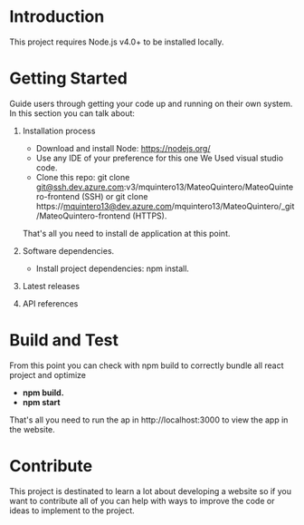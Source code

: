# Introduction 
This project requires Node.js v4.0+ to be installed locally.

# Getting Started
Guide users through getting your code up and running on their own system. In this section you can talk about:
1.	Installation process
	- Download and install Node: https://nodejs.org/
	- Use any IDE of your preference for this one We Used visual studio code.
	- Clone this repo: git clone git@ssh.dev.azure.com:v3/mquintero13/MateoQuintero/MateoQuintero-frontend (SSH) or git clone https://mquintero13@dev.azure.com/mquintero13/MateoQuintero/_git/MateoQuintero-frontend (HTTPS).
	
	That's all you need to install de application at this point.

2.	Software dependencies.
	- Install project dependencies: npm install.

	

3.	Latest releases

4.	API references
	

# Build and Test
From this point you can check with npm build to correctly bundle all react project and optimize 
- **npm build.**
- **npm start**

That's all you need to run the ap in  http://localhost:3000 to view the app in the website.


# Contribute
 This project is destinated to learn a lot about developing a website so if you want to contribute all of you can help with ways to improve the code or ideas to implement to the project. 

